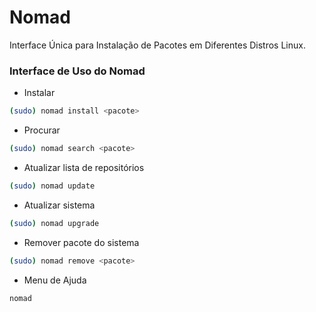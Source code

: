 # Nomad

Interface Única para Instalação de Pacotes em Diferentes Distros Linux.

### Interface de Uso do Nomad

- Instalar
```bash
(sudo) nomad install <pacote>
```

- Procurar
```bash
(sudo) nomad search <pacote>
```

- Atualizar lista de repositórios
```bash
(sudo) nomad update
```

- Atualizar sistema
```bash
(sudo) nomad upgrade
```

- Remover pacote do sistema
```bash
(sudo) nomad remove <pacote>
```

- Menu de Ajuda
```bash
nomad
```
